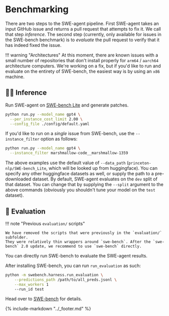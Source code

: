 # Benchmarking

There are two steps to the SWE-agent pipeline. First SWE-agent takes an input GitHub issue and returns a pull request that attempts to fix it. We call that step *inference*. The second step (currently, only available for issues in the SWE-bench benchmark) is to *evaluate* the pull request to verify that it has indeed fixed the issue.

!!! warning "Architectures"
    At this moment, there are known issues with a small number of repositories that don't install properly for `arm64` / `aarch64` architecture computers. We're working on a fix, but if you'd like to run and evaluate on the entirety of SWE-bench, the easiest way is by using an `x86` machine.

## 👩‍💻 Inference <a name="inference"></a>

Run SWE-agent on [SWE-bench Lite](https://www.swebench.com/lite.html) and generate patches.

```bash
python run.py --model_name gpt4 \
  --per_instance_cost_limit 2.00 \
  --config_file ./config/default.yaml
```

If you'd like to run on a *single* issue from SWE-bench, use the `--instance_filter` option as follows:
```bash
python run.py --model_name gpt4 \
  --instance_filter marshmallow-code__marshmallow-1359
```

The above examples use the default value of `--data_path` (`princeton-nlp/SWE-bench_Lite`, which will be looked up from huggingface).
You can specify any other huggingface datasets as well, or supply the path to a pre-downloaded dataset.
By default, SWE-agent evaluates on the `dev` split of that dataset.
You can change that by supplying the `--split` argument to the above commands (obviously you shouldn't tune your model on the `test` dataset).

## 🧪 Evaluation <a name="evaluation"></a>

!!! note "Previous `evaluation/` scripts"

    We have removed the scripts that were previously in the `evaluation/` subfolder.
    They were relatively thin wrappers around `swe-bench`. After the `swe-bench` 2.0 update, we recommend to use `swe-bench` directly.

You can directly run SWE-bench to evaluate the SWE-agent results.

After installing SWE-bench, you can run `run_evaluation` as such:

```bash
python -m swebench.harness.run_evaluation \
    --predictions_path /path/to/all_preds.jsonl \
    --max_workers 1
    --run_id test
```

Head over to [SWE-bench](https://github.com/princeton-nlp/SWE-bench/) for details.

{% include-markdown "../_footer.md" %}